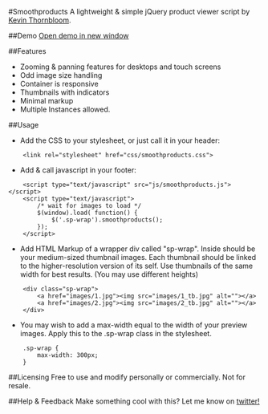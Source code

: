 #Smoothproducts
A lightweight & simple jQuery product viewer script by <a href="http://kthornbloom.com">Kevin Thornbloom</a>.


##Demo
<a href="http://kthornbloom.com/smoothproducts" target="_blank">Open demo in new window</a>

##Features

- Zooming & panning features for desktops and touch screens
- Odd image size handling
- Container is responsive
- Thumbnails with indicators
- Minimal markup
- Multiple Instances allowed.

##Usage

- Add the CSS to your stylesheet, or just call it in your header:

```
	<link rel="stylesheet" href="css/smoothproducts.css">
```
- Add & call javascript in your footer:

```
	<script type="text/javascript" src="js/smoothproducts.js"></script>
	<script type="text/javascript">
        /* wait for images to load */
        $(window).load( function() {
            $('.sp-wrap').smoothproducts();
        });
    </script>
```
- Add HTML Markup of a wrapper div called "sp-wrap". Inside should be your medium-sized thumbnail images. Each thumbnail should be linked to the higher-resolution version of its self. Use thumbnails of the same width for best results. (You may use different heights)

```
	<div class="sp-wrap">
		<a href="images/1.jpg"><img src="images/1_tb.jpg" alt=""></a>
		<a href="images/2.jpg"><img src="images/2_tb.jpg" alt=""></a>
	</div>
```
- You may wish to add a max-width equal to the width of your preview images. Apply this to the .sp-wrap class in the stylesheet.

```
	.sp-wrap {
	    max-width: 300px;
	}
```


##Licensing
Free to use and modify personally or commercially. Not for resale. 

##Help & Feedback
Make something cool with this? Let me know on <a href="https://twitter.com/kthornbloom" target="_blank">twitter!</a>

